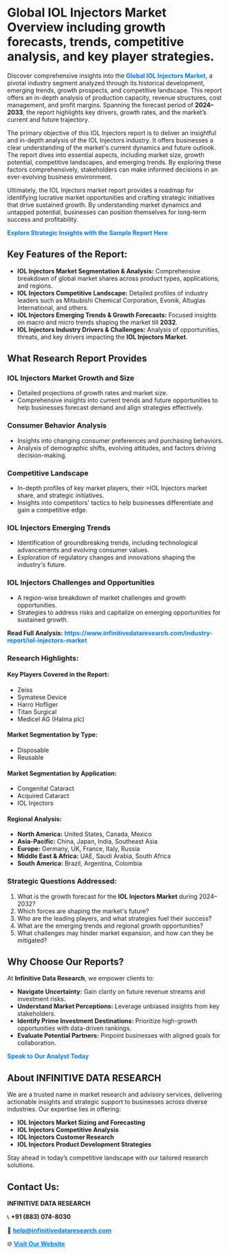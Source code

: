 <h1>Global IOL Injectors Market Overview including growth forecasts, trends, competitive analysis, and key player strategies.</h1>
<p>
Discover comprehensive insights into the 
<a href="https://www.infinitivedataresearch.com/industry-report/iol-injectors-market" rel="dofollow" style="color: #007BFF; text-decoration: none;"><strong>Global IOL Injectors Market</strong></a>, a pivotal industry segment analyzed through its historical development, emerging trends, growth prospects, and competitive landscape. This report offers an in-depth analysis of production capacity, revenue structures, cost management, and profit margins. Spanning the forecast period of <strong>2024–2033</strong>, the report highlights key drivers, growth rates, and the market’s current and future trajectory.
</p>
<p>
The primary objective of this IOL Injectors report is to deliver an insightful and in-depth analysis of the IOL Injectors industry. It offers businesses a clear understanding of the market's current dynamics and future outlook. The report dives into essential aspects, including market size, growth potential, competitive landscapes, and emerging trends. By exploring these factors comprehensively, stakeholders can make informed decisions in an ever-evolving business environment.
</p>
<p>
Ultimately, the IOL Injectors market report provides a roadmap for identifying lucrative market opportunities and crafting strategic initiatives that drive sustained growth. By understanding market dynamics and untapped potential, businesses can position themselves for long-term success and profitability.
</p>
<p>
<a href="https://www.infinitivedataresearch.com/request-sample/reportId=107554" style="color: #007BFF; text-decoration: none;"><strong>Explore Strategic Insights with the Sample Report Here</strong></a>
</p>

<h2>Key Features of the Report:</h2>
<ul>
<li><strong>IOL Injectors Market Segmentation & Analysis:</strong> Comprehensive breakdown of global market shares across product types, applications, and regions.</li>
<li><strong>IOL Injectors Competitive Landscape:</strong> Detailed profiles of industry leaders such as Mitsubishi Chemical Corporation, Evonik, Altuglas International, and others.</li>
<li><strong>IOL Injectors Emerging Trends & Growth Forecasts:</strong> Focused insights on macro and micro trends shaping the market till <strong>2032</strong>.</li>
<li><strong>IOL Injectors Industry Drivers & Challenges:</strong> Analysis of opportunities, threats, and key drivers impacting the <strong>IOL Injectors Market</strong>.</li>
</ul>

<h2>What Research Report Provides</h2>
<h3>IOL Injectors Market Growth and Size</h3>
<ul>
<li>Detailed projections of growth rates and market size.</li>
<li>Comprehensive insights into current trends and future opportunities to help businesses forecast demand and align strategies effectively.</li>
</ul>

<h3>Consumer Behavior Analysis</h3>
<ul>
<li>Insights into changing consumer preferences and purchasing behaviors.</li>
<li>Analysis of demographic shifts, evolving attitudes, and factors driving decision-making.</li>
</ul>

<h3>Competitive Landscape</h3>
<ul>
<li>In-depth profiles of key market players, their >IOL Injectors market share, and strategic initiatives.</li>
<li>Insights into competitors' tactics to help businesses differentiate and gain a competitive edge.</li>
</ul>

<h3>IOL Injectors Emerging Trends</h3>
<ul>
<li>Identification of groundbreaking trends, including technological advancements and evolving consumer values.</li>
<li>Exploration of regulatory changes and innovations shaping the industry's future.</li>
</ul>

<h3>IOL Injectors Challenges and Opportunities</h3>
<ul>
<li>A region-wise breakdown of market challenges and growth opportunities.</li>
<li>Strategies to address risks and capitalize on emerging opportunities for sustained growth.</li>
</ul>
<p><strong>Read Full Analysis:</strong> <a href="https://www.infinitivedataresearch.com/industry-report/iol-injectors-market" rel="dofollow" style="color: #007BFF; text-decoration: none;"><strong>https://www.infinitivedataresearch.com/industry-report/iol-injectors-market</strong></a></p>
<h3>Research Highlights:</h3>
<h4>Key Players Covered in the Report:</h4>
<ul><li>Zeiss</li><li>Symatese Device</li><li>Harro Hofliger</li><li>Titan Surgical</li><li>Medicel AG (Halma plc)</li></ul>
<h4>Market Segmentation by Type:</h4>
<ul><li>Disposable</li><li>Reusable</li></ul>
<h4>Market Segmentation by Application:</h4>
<ul><li>Congenital Cataract</li><li>Acquired Cataract</li><li>IOL Injectors</li></ul>

<h4>Regional Analysis:</h4>
<ul>
<li><strong>North America:</strong> United States, Canada, Mexico</li>
<li><strong>Asia-Pacific:</strong> China, Japan, India, Southeast Asia</li>
<li><strong>Europe:</strong> Germany, UK, France, Italy, Russia</li>
<li><strong>Middle East & Africa:</strong> UAE, Saudi Arabia, South Africa</li>
<li><strong>South America:</strong> Brazil, Argentina, Colombia</li>
</ul>

<h3>Strategic Questions Addressed:</h3>
<ol>
<li>What is the growth forecast for the <strong>IOL Injectors Market</strong> during 2024–2032?</li>
<li>Which forces are shaping the market's future?</li>
<li>Who are the leading players, and what strategies fuel their success?</li>
<li>What are the emerging trends and regional growth opportunities?</li>
<li>What challenges may hinder market expansion, and how can they be mitigated?</li>
</ol>

<h2>Why Choose Our Reports?</h2>
<p>At <strong>Infinitive Data Research</strong>, we empower clients to:</p>
<ul>
<li><strong>Navigate Uncertainty:</strong> Gain clarity on future revenue streams and investment risks.</li>
<li><strong>Understand Market Perceptions:</strong> Leverage unbiased insights from key stakeholders.</li>
<li><strong>Identify Prime Investment Destinations:</strong> Prioritize high-growth opportunities with data-driven rankings.</li>
<li><strong>Evaluate Potential Partners:</strong> Pinpoint businesses with aligned goals for collaboration.</li>
</ul>
<p><a href="https://www.infinitivedataresearch.com/industry-report/iol-injectors-market" rel="dofollow" style="color: #007BFF; text-decoration: none;"><strong>Speak to Our Analyst Today</strong></a></p>

<h2>About INFINITIVE DATA RESEARCH</h2>
<p>We are a trusted name in market research and advisory services, delivering actionable insights and strategic support to businesses across diverse industries. Our expertise lies in offering:</p>
<ul>
<li><strong>IOL Injectors Market Sizing and Forecasting</strong></li>
<li><strong>IOL Injectors Competitive Analysis</strong></li>
<li><strong>IOL Injectors Customer Research</strong></li>
<li><strong>IOL Injectors Product Development Strategies</strong></li>
</ul>
<p>Stay ahead in today’s competitive landscape with our tailored research solutions.</p>

<h2>Contact Us:</h2>
<p><strong>INFINITIVE DATA RESEARCH</strong></p>
<p>📞 <strong>+91 (883) 074-8030</strong></p>
<p>📧 <strong><a href="mailto:help@infinitivedataresearch.com" style="color: #007BFF;">help@infinitivedataresearch.com</a></strong></p>
<p>🌐 <strong><a href="https://www.infinitivedataresearch.com" rel="dofollow" style="color: #007BFF;">Visit Our Website</a></strong></p>